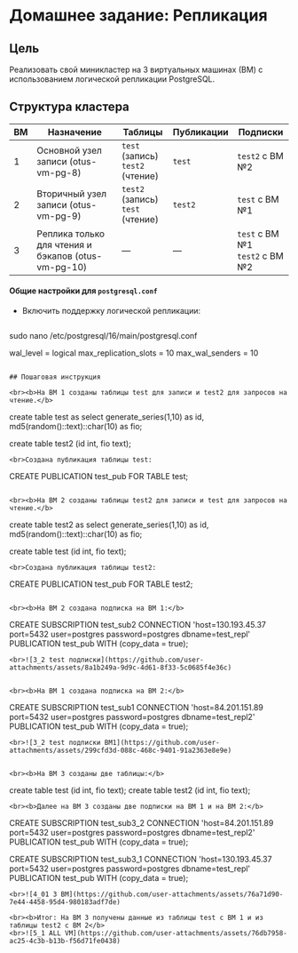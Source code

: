 # Домашнее задание: Репликация

## Цель
Реализовать свой миникластер на 3 виртуальных машинах (ВМ) с использованием логической репликации PostgreSQL.



## Структура кластера

| ВМ | Назначение                                          | Таблицы          | Публикации          | Подписки                                  |
|----|-----------------------------------------------------|------------------|----------------------|--------------------------------------------|
| 1  | Основной узел записи (otus-vm-pg-8)                 | `test` (запись) <br> `test2` (чтение) | `test`               | `test2` с ВМ №2                             |
| 2  | Вторичный узел записи (otus-vm-pg-9)                | `test2` (запись) <br> `test` (чтение) | `test2`              | `test` с ВМ №1                              |
| 3  | Реплика только для чтения и бэкапов (otus-vm-pg-10) | —                | —                    | `test` с ВМ №1 <br> `test2` с ВМ №2         |


#### Общие настройки для `postgresql.conf`
- Включить поддержку логической репликации:
  ```
sudo nano /etc/postgresql/16/main/postgresql.conf

  wal_level = logical
  max_replication_slots = 10
  max_wal_senders = 10
```

## Пошаговая инструкция

<br><b>На ВМ 1 созданы таблицы test для записи и test2 для запросов на чтение.</b>
```
create table test as 
select 
  generate_series(1,10) as id,
  md5(random()::text)::char(10) as fio;

create table test2 (id int, fio text);
```
<br>Создана публикация таблицы test:
```
CREATE PUBLICATION test_pub FOR TABLE test;
```

<br><b>На ВМ 2 созданы таблицы test2 для записи и test для запросов на чтение.</b>
```
create table test2 as 
select 
  generate_series(1,10) as id,
  md5(random()::text)::char(10) as fio;

create table test (id int, fio text);
```
<br>Создана публикация таблицы test2:
```
CREATE PUBLICATION test_pub FOR TABLE test2;
```

<br><b>На ВМ 2 создана подписка на ВМ 1:</b>
```
CREATE SUBSCRIPTION test_sub2 
CONNECTION 'host=130.193.45.37 port=5432 user=postgres password=postgres dbname=test_repl' 
PUBLICATION test_pub WITH (copy_data = true);
```
<br>![3_2 test подписки](https://github.com/user-attachments/assets/8a1b249a-9d9c-4d61-8f33-5c0685f4e36c)


<br><b>На ВМ 1 создана подписка на ВМ 2:</b>
```
CREATE SUBSCRIPTION test_sub1 
CONNECTION 'host=84.201.151.89 port=5432 user=postgres password=postgres dbname=test_repl2' 
PUBLICATION test_pub WITH (copy_data = true);
```
<br>![3_2 test подписки ВМ1](https://github.com/user-attachments/assets/299cfd3d-088c-468c-9401-91a2363e8e9e)


<br><b>На ВМ 3 созданы две таблицы:</b>
```
create table test (id int, fio text);
create table test2 (id int, fio text);
```
<br><b>Далее на ВМ 3 созданы две подписки на ВМ 1 и на ВМ 2:</b>
```
CREATE SUBSCRIPTION test_sub3_2
CONNECTION 'host=84.201.151.89 port=5432 user=postgres password=postgres dbname=test_repl2' 
PUBLICATION test_pub WITH (copy_data = true);

CREATE SUBSCRIPTION test_sub3_1 
CONNECTION 'host=130.193.45.37 port=5432 user=postgres password=postgres dbname=test_repl' 
PUBLICATION test_pub WITH (copy_data = true);
```
<br>![4_01 3 ВМ](https://github.com/user-attachments/assets/76a71d90-7e44-4458-95d4-980183adf7de)

<br><b>Итог: На ВМ 3 получены данные из таблицы test с ВМ 1 и из таблицы test2 с ВМ 2</b>
<br>![5_1 ALL VM](https://github.com/user-attachments/assets/76db7958-ac25-4c3b-b13b-f56d71fe0438)

